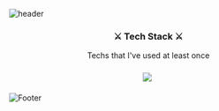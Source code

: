 ![header](https://capsule-render.vercel.app/api?type=slice&color=auto&customColorList=3&height=300&section=header&text=Welcome%20YeLin's%20Github&fontSize=50&fontColor=663300&animation=fadeIn)

<h3 align="center">  ⚔ Tech Stack ⚔ </h3>

<p align="center"> Techs that I've used at least once </p>

<h3 align="center"> 
<img src="https://img.shields.io/badge/Python-3766AB?style=flat-square&logo=Python&logoColor=white"/></a>&nbsp 
</h3

![Footer](https://capsule-render.vercel.app/api?type=waving&color=auto&customColorList=3&height=300&section=footer)
